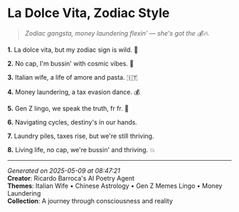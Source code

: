 # La Dolce Vita, Zodiac Style

> *Zodiac gangsta, money laundering flexin' — she's got the 💰🔥.*

**1.** La dolce vita, but my zodiac sign is wild. 🐉


**2.** No cap, I'm bussin' with cosmic vibes. 💫


**3.** Italian wife, a life of amore and pasta. 🇮🇹


**4.** Money laundering, a tax evasion dance. 💰


**5.** Gen Z lingo, we speak the truth, fr fr. 💅


**6.** Navigating cycles, destiny's in our hands.


**7.** Laundry piles, taxes rise, but we're still thriving.


**8.** Living life, no cap, we're bussin' and thriving. 💥



---

*Generated on 2025-05-09 at 08:47:21*  
**Creator**: Ricardo Barroca's AI Poetry Agent  
**Themes**: Italian Wife • Chinese Astrology • Gen Z Memes Lingo • Money Laundering  
**Collection**: A journey through consciousness and reality